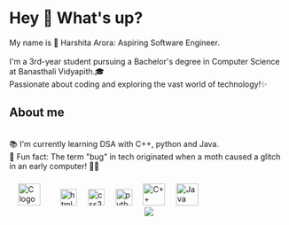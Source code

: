 <h1 align="left">Hey 👋 What's up?</h1>

<p align="left">My name is 🌟 Harshita Arora: Aspiring Software Engineer. <br><br>I'm a 3rd-year student pursuing a Bachelor's degree in Computer Science at Banasthali Vidyapith.🎓 
    <br>Passionate about coding and exploring the vast world of technology!✨</p>

<h2 align="left">About me</h2>

<p align="left"> <br>📚 I'm currently learning DSA with C++, python and Java. <br>🎲 Fun fact: The term "bug" in tech originated when a moth caused a glitch in an early computer! 🦋👾</p>



###



###


###

<div align="left">
 
  <img width="12" />
 <img src="https://cdn.jsdelivr.net/gh/devicons/devicon/icons/c/c-original.svg" height="40" alt="C logo" />
  <img width="12" />
  <img width="12" />
  <img src="https://cdn.jsdelivr.net/gh/devicons/devicon/icons/html5/html5-original.svg" height="30" alt="html5 logo"  />
  <img width="12" />
  <img src="https://cdn.jsdelivr.net/gh/devicons/devicon/icons/css3/css3-original.svg" height="30" alt="css3 logo"  />
  <img width="12" />
  <img src="https://cdn.jsdelivr.net/gh/devicons/devicon/icons/python/python-original.svg" height="30" alt="python logo"  />
  <img width="12" />
<img src="https://cdn.jsdelivr.net/gh/devicons/devicon/icons/cplusplus/cplusplus-original.svg" height="40" alt="C++ logo" />
  <img width="12" />
  <img src="https://cdn.jsdelivr.net/gh/devicons/devicon/icons/java/java-original.svg" height="40" alt="Java logo" />
</div>
</div>
<div align="center">
<img src="https://user-images.githubusercontent.com/74038190/221352975-94759904-aa4c-4032-a8ab-b546efb9c478.gif"/>
</div>

